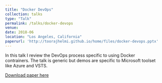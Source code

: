 ```yaml
---
title: "Docker DevOps"
collection: talks
type: "Talk"
permalink: /talks/docker-devops
venue:
date: 2018-06
location: "Los Angeles, California"
paperurl: 'http://toorajhelmi.github.io/home/files/docker-devops.pptx'
---
```


In this talk I review the DevOps process specific to using Docker contrainers. The talk is generic but demos are specific to Microsoft toolset like Azure and VSTS.

[Download paper here](http://toorajhelmi.github.io/home/files/docker-devops.pptx)